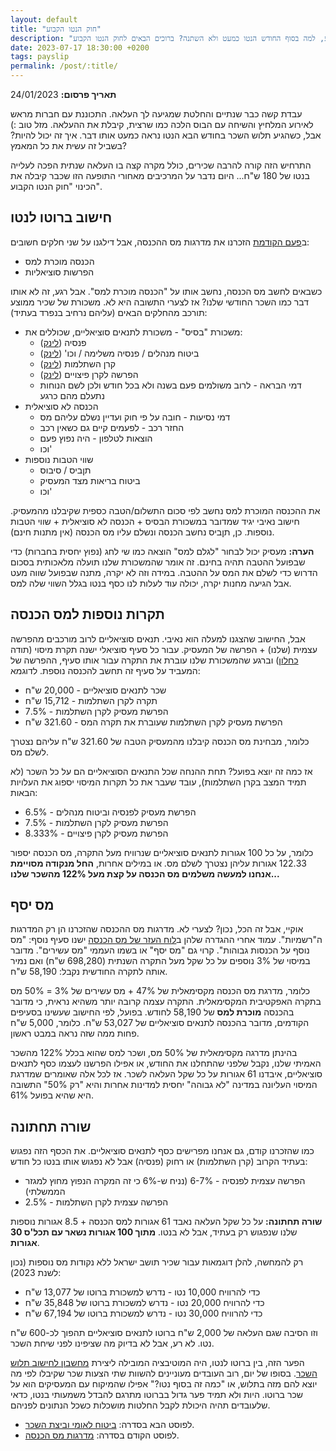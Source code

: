 ```yaml
---
layout: default
title: "חוק הנטו הקבוע"
description: "מזל טוב, קיבלת העלאה בעבודה. אבל רגע, למה בסוף החודש הנטו כמעט ולא השתנה? ברוכים הבאים לחוק הנטו הקבוע"
date: 2023-07-17 18:30:00 +0200
tags: payslip
permalink: /post/:title/
---
```

**תאריך פרסום:** 24/01/2023

עבדת קשה כבר שנתיים והחלטת שמגיעה לך העלאה. התכוננת עם חברות מראש לאירוע המלחיץ והשיחה עם הבוס הלכה כמו שרצית, קיבלת את ההעלאה. מזל טוב :) אבל, כשהגיע תלוש השכר בחודש הבא הנטו נראה כמעט אותו דבר. איך זה יכול להיות? בשביל זה עשית את כל המאמץ?

התרחיש הזה קורה להרבה שכירים, כולל מקרה קצה בו העלאה שנתית הפכה לעלייה בנטו של 180 ש"ח... היום נדבר על המרכיבים מאחורי התופעה הזו שכבר קיבלה את הכינוי "חוק הנטו הקבוע".

## חישוב ברוטו לנטו
ב[פעם הקודמת](../מדרגות-מס-הכנסה) הזכרנו את מדרגות מס ההכנסה, אבל דילגנו על שני חלקים חשובים:
* הכנסה מוכרת למס
* הפרשות סוציאליות

כשבאים לחשב מס הכנסה, נחשב אותו על "הכנסה מוכרת למס". אבל רגע, זה לא אותו דבר כמו השכר החודשי שלנו? אז לצערי התשובה היא לא. משכורת של שכיר ממוצע תורכב מהחלקים הבאים (עליהם נרחיב בנפרד בעתיד):
* משכורת "בסיס" - משכורת לתנאים סוציאליים, שכוללים את:
  * פנסיה ([לינק](../על-פנסיה-וזיכוי-המס-החבוי))
  * ביטוח מנהלים / פנסיה משלימה / וכו' ([לינק](../על-פנסיה-וזיכוי-המס-החבוי))
  * קרן השתלמות ([לינק](../קרן-השתלמות))
  * הפרשה לקרן פיצויים ([לינק](../פיצויי-הפיטורים-והמיסוי-הכפול))
  * דמי הבראה - לרוב משולמים פעם בשנה ולא בכל חודש ולכן לשם הנוחות נתעלם מהם כרגע
* הכנסה לא סוציאלית
  * דמי נסיעות - חובה על פי חוק ועדיין נשלם עליהם מס
  * החזר רכב - לפעמים קיים גם כשאין רכב
  * הוצאות לטלפון - היה נפוץ פעם
  * וכו'
* שווי הטבות נוספות
  * תןביס / סיבוס
  * ביטוח בריאות מצד המעסיק
  * וכו'

את ההכנסה המוכרת למס נחשב לפי סכום התשלום/הטבה כספית שקיבלנו מהמעסיק. חישוב נאיבי יגיד שמדובר במשכורת הבסיס + הכנסה לא סוציאלית + שווי הטבות נוספות. כן, תןביס נחשב הכנסה ונשלם עליו מס הכנסה (אין מתנות חינם).

**הערה:** מעסיק יכול לבחור "לגלם למס" הוצאה כמו שי לחג (נפוץ יחסית בחברות) כדי שבפועל ההטבה תהיה בחינם. זה אומר שהמשכורת שלנו תועלה מלאכותית בסכום הדרוש כדי לשלם את המס על ההטבה. במידה וזה לא יקרה, מתנה שבפועל שווה מעט אבל הגיעה מחנות יקרה, יכולה עוד לעלות לנו כסף בנטו בגלל השווי שלה למס.

## תקרות נוספות למס הכנסה
אבל, החישוב שהצגנו למעלה הוא נאיבי. תנאים סוציאליים לרוב מורכבים מהפרשה עצמית (שלנו) + הפרשה של המעסיק. עבור כל סעיף סוציאלי ישנה תקרת מיסוי (תודה [כחלון](https://www.prisha.co.il/UserFiles/File/pdf/law/law232.pdf)) וברגע שהמשכורת שלנו עוברת את התקרה עבור אותו סעיף, ההפרשה של המעביד על סעיף זה תחשב להכנסה נוספת. לדוגמא:
* שכר לתנאים סוציאליים - 20,000 ש"ח
* תקרה לקרן השתלמות - 15,712 ש"ח
* הפרשת מעסיק לקרן השתלמות - 7.5%
* הפרשת מעסיק לקרן השתלמות שעוברת את תקרה המס - 321.60 ש"ח

כלומר, מבחינת מס הכנסה קיבלנו מהמעסיק הטבה של 321.60 ש"ח עליהם נצטרך לשלם מס.

אז כמה זה יוצא בפועל? תחת ההנחה שכל התנאים הסוציאליים הם על כל השכר (לא תמיד המצב בקרן השתלמות), עובד שעבר את כל תקרות המיסוי יספוג את העלויות הבאות:
* הפרשת מעסיק לפנסיה וביטוח מנהלים - 6.5%
* הפרשת מעסיק לקרן השתלמות - 7.5%
* הפרשת מעסיק לקרן פיצויים - 8.333%

כלומר, על כל 100 אגורות לתנאים סוציאליים שנרוויח מעל התקרה, מס הכנסה יספור 122.33 אגורות עליהן נצטרך לשלם מס. או במילים אחרות, **החל מנקודה מסויימת אנחנו למעשה משלמים מס הכנסה על קצת מעל 122% מהשכר שלנו...**

## מס יסף
אוקיי, אבל זה הכל, נכון? לצערי לא. מדרגות מס ההכנסה שהזכרנו הן רק המדרגות ה"רשמיות". עמוד אחרי ההגדרה שלהן ב[לוח העזר של מס הכנסה](https://www.gov.il/BlobFolder/generalpage/income-tax-monthly-deductions-booklet/he/generalInformation_income-tax-monthly-deductions-booklet_monthly-deductions-booklet-2023.pdf) ישנו סעיף נוסף: "מס נוסף על הכנסות גבוהות". קרוי גם "מס יסף" או בשמו העממי "מס עשירים". מדובר במיסוי של 3% נוספים על כל שקל מעל התקרה השנתית (698,280 ש"ח) ואם נמיר אותה לתקרה החודשית נקבל: 58,190 ש"ח.

כלומר, מדרגת מס הכנסה מקסימאלית של 47% + מס עשירים של 3% = 50% מס בתקרה האפקטיבית המקסימאלית. התקרה עצמה קרובה יותר משהיא נראית, כי מדובר בהכנסה **מוכרת למס** של 58,190 לחודש. בפועל, לפי החישוב שעשינו בסעיפים הקודמים, מדובר בהכנסה לתנאים סוציאליים של 53,027 ש"ח. כלומר, 5,000 ש"ח פחות ממה שזה נראה במבט ראשון.

בהינתן מדרגה מקסימאלית של 50% מס, ושכר למס שהוא בכלל 122% מהשכר האמיתי שלנו, נקבל שלפני שהתחלנו את החודש, או אפילו הפרשנו לעצמו כסף לתנאים סוציאליים, איבדנו 61 אגורות על כל שקל העלאה לשכר. אז לכל אלה שאומרים שמדרגת המיסוי העליונה במדינה "לא גבוהה" יחסית למדינות אחרות והיא "רק 50%" התשובה היא שהיא בפועל 61%.

## שורה תחתונה
כמו שהזכרנו קודם, גם אנחנו מפרישים כסף לתנאים סוציאליים. את הכסף הזה נפגוש בעתיד הקרוב (קרן השתלמות) או רחוק (פנסיה) אבל לא נפגוש אותו בנטו כל חודש:
* הפרשה עצמית לפנסיה - 6-7% (נניח ש-6% כי זה המקרה הנפוץ מחוץ למגזר הממשלתי)
* הפרשה עצמית לקרן השתלמות - 2.5%

**שורה תחתונה:** על כל שקל העלאה נאבד 61 אגורות למס הכנסה + 8.5 אגורות נוספות שלנו שנפגוש רק בעתיד, אבל לא בנטו. **מתוך 100 אגורות נשאר עם תכל'ס 30 אגורות**.

רק להמחשה, להלן דוגמאות עבור שכיר תושב ישראל ללא נקודות מס נוספות (נכון לשנת 2023):
* כדי להרוויח 10,000 נטו - נדרש למשכורת ברוטו של 13,077 ש"ח
* כדי להרוויח 20,000 נטו - נדרש למשכורת ברוטו של 35,848 ש"ח
* כדי להרוויח 30,000 נטו - נדרש למשכורת ברוטו של 67,194 ש"ח

וזו הסיבה שגם העלאה של 2,000 ש"ח ברוטו לתנאים סוציאליים תהפוך לכ-600 ש"ח נטו. לא רע, אבל לא בדיוק מה שציפינו לפני שיחת השכר.

הפער הזה, בין ברוטו לנטו, היה המוטיבציה המובילה ליצירת [מחשבון לחישוב תלוש השכר](https://drive.google.com/drive/folders/1JZmJg2pkD97mQ_fJOBcbuyMOiO_fFsCr?usp=sharing). בסופו של יום, רוב העובדים מעוניינים להשוות שתי הצעות שכר שקיבלו לפי מה יוצא להם מזה בתלוש, או "כמה זה בסוף נטו?" אפילו שהמיקוח עם המעסיקים הוא על שכר ברוטו. היות ולא תמיד פער גדול בברוטו מתרגם להבדל משמעותי בנטו, כדאי שלעובדים תהיה היכולת לקבל החלטות מושכלות כשכל הנתונים לפניהם.

* לפוסט הבא בסדרה: [ביטוח לאומי וביצת השכר](../מס-הכנסה-ממאדים-וביטוח-לאומי-מנוגה).
* לפוסט הקודם בסדרה: [מדרגות מס הכנסה](../מדרגות-מס-הכנסה).
